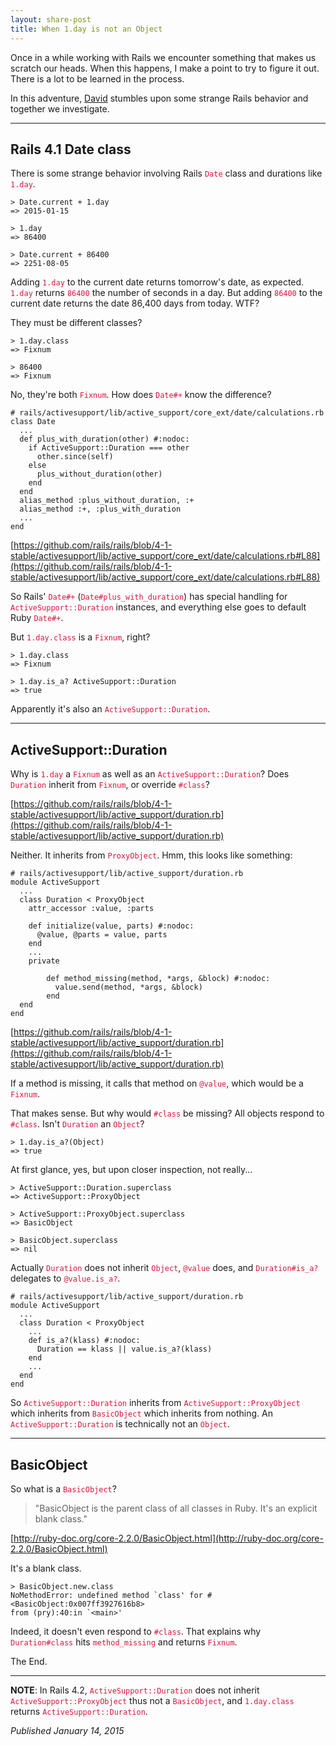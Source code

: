 ```yaml
---
layout: share-post
title: When 1.day is not an Object
---
```


<style>
code { color: crimson; }
pre code { color: inherit; }
</style>

Once in a while working with Rails we encounter something that makes us scratch our heads. When this happens, I make a point to try to figure it out. There is a lot to be learned in the process.

In this adventure, [David](https://twitter.com/davidstosik) stumbles upon some strange Rails behavior and together we investigate.

---

## Rails 4.1 Date class

There is some strange behavior involving Rails `Date` class and durations like `1.day`.

    > Date.current + 1.day
    => 2015-01-15

    > 1.day
    => 86400

    > Date.current + 86400
    => 2251-08-05

Adding `1.day` to the current date returns tomorrow's date, as expected. `1.day` returns `86400` the number of seconds in a day. But adding `86400` to the current date returns the date 86,400 days from today. WTF?

They must be different classes?

    > 1.day.class
    => Fixnum

    > 86400
    => Fixnum

No, they're both `Fixnum`. How does `Date#+` know the difference?

    # rails/activesupport/lib/active_support/core_ext/date/calculations.rb
    class Date
      ...
      def plus_with_duration(other) #:nodoc:
        if ActiveSupport::Duration === other
          other.since(self)
        else
          plus_without_duration(other)
        end
      end
      alias_method :plus_without_duration, :+
      alias_method :+, :plus_with_duration
      ...
    end

[https://github.com/rails/rails/blob/4-1-stable/activesupport/lib/active_support/core_ext/date/calculations.rb#L88](https://github.com/rails/rails/blob/4-1-stable/activesupport/lib/active_support/core_ext/date/calculations.rb#L88)

So Rails' `Date#+` (`Date#plus_with_duration`) has special handling for `ActiveSupport::Duration` instances, and everything else goes to default Ruby `Date#+`.

But `1.day.class` is a `Fixnum`, right?

    > 1.day.class
    => Fixnum

    > 1.day.is_a? ActiveSupport::Duration
    => true

Apparently it's also an `ActiveSupport::Duration`.

---

## ActiveSupport::Duration

Why is `1.day` a `Fixnum` as well as an `ActiveSupport::Duration`? Does `Duration` inherit from `Fixnum`, or override `#class`?

[https://github.com/rails/rails/blob/4-1-stable/activesupport/lib/active_support/duration.rb](https://github.com/rails/rails/blob/4-1-stable/activesupport/lib/active_support/duration.rb)

Neither. It inherits from `ProxyObject`. Hmm, this looks like something:

    # rails/activesupport/lib/active_support/duration.rb
    module ActiveSupport
      ...
      class Duration < ProxyObject
        attr_accessor :value, :parts

        def initialize(value, parts) #:nodoc:
          @value, @parts = value, parts
        end
        ...
        private

            def method_missing(method, *args, &block) #:nodoc:
              value.send(method, *args, &block)
            end
      end
    end

[https://github.com/rails/rails/blob/4-1-stable/activesupport/lib/active_support/duration.rb](https://github.com/rails/rails/blob/4-1-stable/activesupport/lib/active_support/duration.rb)

If a method is missing, it calls that method on `@value`, which would be a `Fixnum`.

That makes sense. But why would `#class` be missing? All objects respond to `#class`. Isn't `Duration` an `Object`?

    > 1.day.is_a?(Object)
    => true

At first glance, yes, but upon closer inspection, not really...

    > ActiveSupport::Duration.superclass
    => ActiveSupport::ProxyObject

    > ActiveSupport::ProxyObject.superclass
    => BasicObject

    > BasicObject.superclass
    => nil

Actually `Duration` does not inherit `Object`, `@value` does, and `Duration#is_a?` delegates to `@value.is_a?`.

    # rails/activesupport/lib/active_support/duration.rb
    module ActiveSupport
      ...
      class Duration < ProxyObject
        ...
        def is_a?(klass) #:nodoc:
          Duration == klass || value.is_a?(klass)
        end
        ...
      end
    end

So `ActiveSupport::Duration` inherits from `ActiveSupport::ProxyObject` which inherits from `BasicObject` which inherits from nothing. An `ActiveSupport::Duration` is technically not an `Object`.

---

## BasicObject

So what is a `BasicObject`?

> "BasicObject is the parent class of all classes in Ruby. It's an explicit blank class."

[http://ruby-doc.org/core-2.2.0/BasicObject.html](http://ruby-doc.org/core-2.2.0/BasicObject.html)

It's a blank class.

    > BasicObject.new.class
    NoMethodError: undefined method `class' for #<BasicObject:0x007ff3927616b8>
    from (pry):40:in `<main>'

Indeed, it doesn't even respond to `#class`. That explains why `Duration#class` hits `method_missing` and returns `Fixnum`.

The End.

---

**NOTE**: In Rails 4.2, `ActiveSupport::Duration` does not inherit `ActiveSupport::ProxyObject` thus not a `BasicObject`, and `1.day.class` returns `ActiveSupport::Duration`.


*Published January 14, 2015*
